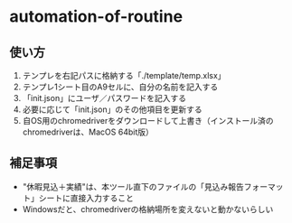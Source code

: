 # automation-of-routine

## 使い方

1. テンプレを右記パスに格納する「./template/temp.xlsx」
2. テンプレ1シート目のA9セルに、自分の名前を記入する
3. 「init.json」にユーザ／パスワードを記入する
4. 必要に応じて「init.json」のその他項目を更新する
5. 自OS用のchromedriverをダウンロードして上書き（インストール済のchromedriverは、MacOS 64bit版）

## 補足事項

- "休暇見込＋実績"は、本ツール直下のファイルの「見込み報告フォーマット」シートに直接入力すること
- Windowsだと、chromedriverの格納場所を変えないと動かないらしい
